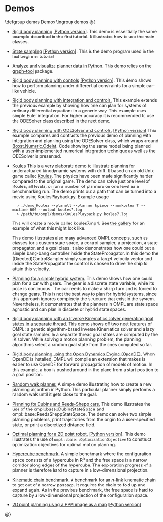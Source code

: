 # Demos

\defgroup demos Demos
\ingroup demos
@{

- [Rigid body planning](RigidBodyPlanning_8cpp_source.html) [[Python version]](RigidBodyPlanning_8py_source.html). This demo is essentially the same example described in the first tutorial. It illustrates how to use the main classes.
- [State sampling](StateSampling_8cpp_source.html) [[Python version]](StateSampling_8py_source.html). This is the demo program used in the last beginner tutorial.
- [Analyze and visualize planner data in Python.](PlannerData_8py_source.html) This demo relies on the [graph-tool](http://projects.skewed.de/graph-tool) package.
- [Rigid body planning with controls](RigidBodyPlanningWithControls_8cpp_source.html) [[Python version]](RigidBodyPlanningWithControls_8py_source.html). This demo shows how to perform planning under differential constraints for a simple car-like vehicle.
- [Rigid body planning with integration and controls.](RigidBodyPlanningWithIntegrationAndControls_8cpp_source.html) This example extends the previous example by showing how one can plan for systems of ordinary differential equations in a generic way. This example uses simple Euler integration. For higher accuracy it is recommended to use the ODESolver class described in the next demo.
- [Rigid body planning with ODESolver and controls.](RigidBodyPlanningWithODESolverAndControls_8cpp_source.html)  [[Python version]](RigidBodyPlanningWithODESolverAndControls_8py_source.html) This example compares and contrasts the previous demo of planning with integration and planning using the ODESolver class, which wraps around [Boost.Numeric.Odeint](http://www.boost.org/libs/numeric/odeint).  Code showing the same model being planned with a user-implemented numerical integration technique as well as the ODESolver is presented.
- [Koules](Koules_8cpp_source.html) This is a very elaborate demo to illustrate planning for underactuated kinodynamic systems with drift. It based on an old Unix game called [Koules](http://www.ucw.cz/~hubicka/koules/English/). The physics have been made significantly harder compared to the original game. The demo can solve just one level of Koules, all levels, or run a number of planners on one level as a benchmarking run. The demo prints out a path that can be turned into a movie using KoulesPlayback.py. Example usage:

        > ./demo_Koules --planall --planner kpiece --numkoules 7 --maxtime 600 --output koules7.log
        > /path/to/ompl/demos/KoulesPlaypack.py koules7.log

  This will create a movie called koules7.mp4. See [the gallery](gallery.html) for an example of what this might look like.

  This demo illustrates also many advanced OMPL concepts, such as classes for a custom state space, a control sampler, a projection, a state propagator, and a goal class. It also demonstrates how one could put a simple bang-bang controller inside the StatePropagator. In this demo the (Directed)ControlSampler simply samples a target velocity vector and inside the StatePropagator the control is chosen to drive the ship to attain this velocity.
- [Planning for a simple hybrid system.](HybridSystemPlanning_8cpp_source.html) This demo shows how one could plan for a car with gears. The gear is a discrete state variable, while its pose is continuous. The car needs to make a sharp turn and is forced to change gears. This is not the best way to plan for hybrid systems, since this approach ignores completely the structure that exist in the system. Nevertheless, it demonstrates that the planners in OMPL are state space agnostic and can plan in discrete or hybrid state spaces.
- [Rigid body planning with an Inverse Kinematics solver generating goal states in a separate thread.](RigidBodyPlanningWithIK_8cpp_source.html) This demo shows off two neat features of OMPL: a genetic algorithm-based Inverse Kinematics solver and a lazy goal state sampler. In a separate thread goal states are computed by the IK solver. While solving a motion planning problem, the planning algorithms select a random goal state from the ones computed so far.
- [Rigid body planning using the Open Dynamics Engine (OpenDE).](OpenDERigidBodyPlanning_8cpp_source.html) When OpenDE is installed, OMPL will compile an extension that makes is easier to use OpenDE for forward propagation of models of motion. In this example, a box is pushed around in the plane from a start position to a goal position.
- [Random walk planner.](RandomWalkPlanner_8py_source.html) A simple demo illustrating how to create a new planning algorithm in Python. This particular planner simply performs a random walk until it gets close to the goal.
- [Planning for Dubins and Reeds-Shepp cars.](GeometricCarPlanning_8cpp_source.html) This demo illustrates the use of the ompl::base::DubinsStateSpace and ompl::base::ReedsSheppStateSpace. The demo can solve two simple planning problems, print trajectories from the origin to a user-specified state, or print a discretized distance field.
- [Optimal planning for a 2D point robot.](OptimalPlanning_8cpp_source.html) [[Python version]](OptimalPlanning_8py_source.html). This demo illustrates the use of `ompl::base::OptimizationObjective` to construct optimization objectives for optimal motion planning.
- [Hypercube benchmark.](HypercubeBenchmark_8cpp_source.html) A simple benchmark where the configuration space consists of a hypercube in R<sup>n</sup> and the free space is a narrow corridor along edges of the hypercube. The exploration progress of a planner is therefore hard to capture in a low-dimensional projection.
- [Kinematic chain benchmark.](KinematicChainBenchmark_8cpp_source.html) A benchmark for an _n_-link kinematic chain to get out of a narrow passage. It requires the chain to fold up and expand again. As in the previous benchmark, the free space is hard to capture by a low-dimensional projection of the configuration space.
- [2D point planning using a PPM image as a map](Point2DPlanning_8cpp_source.html) [[Python version](Point2DPlanning_8py_source.html)]

@}
